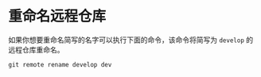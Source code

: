 # 重命名远程仓库

如果你想要重命名简写的名字可以执行下面的命令，该命令将简写为 `develop` 的远程仓库重命名。

```shell
git remote rename develop dev
```

